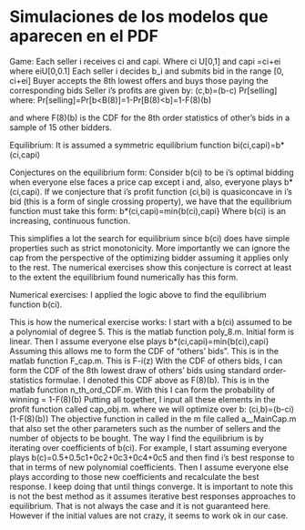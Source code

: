 # Simulaciones de los modelos que aparecen en el PDF

Game:
Each seller i receives ci and capi. Where ci U[0,1] and capi =ci+ei where eiU[0,0.1] 
Each seller i decides b_i and submits bid in the range [0, ci+ei] 
Buyer accepts the 8th lowest offers and buys those paying the corresponding bids
Seller i’s profits are given by:
(c,b)=(b-c) Pr[selling]
where:
Pr[selling]=Pr[b<B(8)]=1-Pr[B(8)<b]=1-F(8)(b)

and where F(8)(b) is the CDF for the 8th order statistics of other’s bids in a sample of 15 other bidders.

Equilibrium:
It is assumed a symmetric equilibrium function
bi(ci,capi)=b*(ci,capi)

Conjectures on the equilibrium form:
Consider b(ci) to be i’s optimal bidding when everyone else faces a price cap except i and, also, everyone plays b*(ci,capi). If we conjecture that i’s profit function (ci,bi) is quasiconcave in i’s bid (this is a form of single crossing property), we have that the equilibrium function must take this form:
b*(ci,capi)=min{b(ci),capi}
Where b(ci) is an increasing, continuous function.

This simplifies a lot the search for equilibrium since b(ci) does have simple properties such as strict monotonicity. More importantly we can ignore the cap from the perspective of the optimizing bidder assuming it applies only to the rest. The numerical exercises show this conjecture is correct at least to the extent the equilibrium found numerically has this form. 

Numerical exercises:
I applied the logic above to find the equilibrium function b(ci). 

This is how the numerical exercise works: 
I start with a b(ci) assumed to be a polynomial of degree 5. This is the matlab function poly_8.m. Initial form is linear.
Then I assume everyone else plays b*(ci,capi)=min{b(ci),capi}
Assuming this allows me to form the CDF of “others’ bids”.  This is in the matlab function F_cap.m. This is F-i(z)
With the CDF of others bids, I can form the CDF of the 8th lowest draw of others’ bids using standard order-statistics formulae. I denoted this CDF above as F(8)(b). This is in the matlab function n_th_ord_CDF.m.
With this I can form the probability of winning = 1-F(8)(b)
Putting all together, I input all these elements in the profit function called cap_obj.m. where we will optimize over b: (ci,b)=(b-ci) (1-F(8)(b))
The objective function in called in the m file called a__MainCap.m that also set the other parameters such as the number of sellers and the number of objects to be bought. 
The way I find the equilibrium is by iterating over coefficients of b(ci). For example, I start assuming everyone plays b(c)=0.5+0.5c1+0c2+0c3+0c4+0c5 and then find i’s best response to that in terms of new polynomial coefficients. Then I assume everyone else plays according to those new coefficients and recalculate the best response. I keep doing that until things converge. 
It is important to note this is not the best method as it assumes iterative best responses approaches to equilibrium. That is not always the case and it is not guaranteed here. However if the initial values are not crazy, it seems to work ok in our case. 

